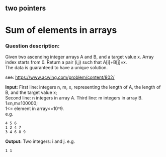 ## two pointers
# Sum of elements in arrays

### Question description:

Given two ascending integer arrays A and B, and a target value x. Array index starts from 0. Return a pair (i,j) such that A[i]+B[j]=x.     
The data is guaranteed to have a unique solution.

see: <https://www.acwing.com/problem/content/802/>  

**Input:**
First line: integers n, m, x, representing the length of A, the length of B, and the target value x;  
Second line: n integers in array A.
Third line: m integers in array B.    
1≤n,m≤100000;  
1<= element in array<=10^9.  
e.g.
```
4 5 6
1 2 4 7
3 4 6 8 9
```
**Output:**
Two integers: i and j.
e.g.
```
1 1
```

